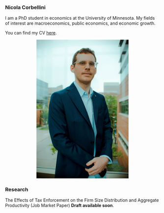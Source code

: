 ### Nicola Corbellini
I am a PhD student in economics at the University of Minnesota. My fields of interest are macroeconomics, public economics, and economic growth.

You can find my CV [here](/assets/Nicola_Corbellini_CV.pdf).  


<p align="center">
  <img src="/assets/Picture.jpg" width="300" title="">
</p>

### Research 
The Effects of Tax Enforcement on the Firm Size Distribution and Aggregate Productivity (Job Market Paper) **Draft available soon**.


 

